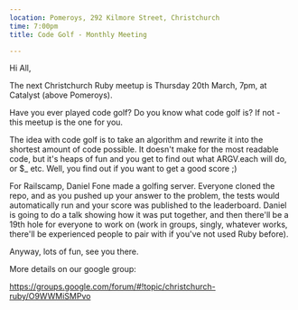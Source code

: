 ```yaml
---
location: Pomeroys, 292 Kilmore Street, Christchurch
time: 7:00pm
title: Code Golf - Monthly Meeting

---
```


Hi All,

The next Christchurch Ruby meetup is Thursday 20th March, 7pm, at Catalyst (above Pomeroys).

Have you ever played code golf? Do you know what code golf is? If not - this meetup is the one for you.

The idea with code golf is to take an algorithm and rewrite it into the shortest amount of code possible. It doesn't make for the most readable code, but it's heaps of fun and you get to find out what ARGV.each will do, or $_ etc. Well, you find out if you want to get a good score ;)

For Railscamp, Daniel Fone made a golfing server. Everyone cloned the repo, and as you pushed up your answer to the problem, the tests would automatically run and your score was published to the leaderboard. Daniel is going to do a talk showing how it was put together, and then there'll be a 19th hole for everyone to work on (work in groups, singly, whatever works, there'll be experienced people to pair with if you've not used Ruby before).

Anyway, lots of fun, see you there.

More details on our google group:

https://groups.google.com/forum/#!topic/christchurch-ruby/O9WWMiSMPvo
